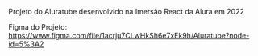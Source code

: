 Projeto do Aluratube desenvolvido na Imersão React da Alura em 2022

Figma do Projeto:
https://www.figma.com/file/1acrju7CLwHkSh6e7xEk9h/Aluratube?node-id=5%3A2